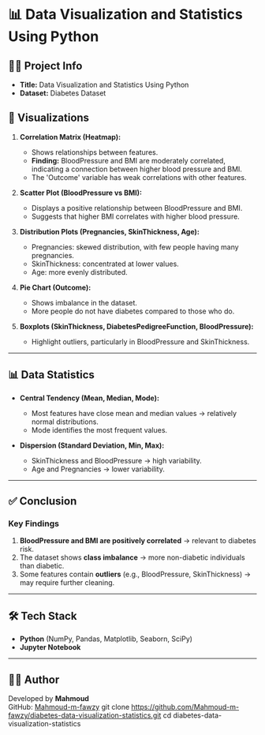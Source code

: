 # 📊 Data Visualization and Statistics Using Python

## 🧑‍🏫 Project Info
- **Title:** Data Visualization and Statistics Using Python  
- **Dataset:** Diabetes Dataset  

## 📌 Visualizations
1. **Correlation Matrix (Heatmap):**  
   - Shows relationships between features.  
   - **Finding:** BloodPressure and BMI are moderately correlated, indicating a connection between higher blood pressure and BMI.  
   - The 'Outcome' variable has weak correlations with other features.  

2. **Scatter Plot (BloodPressure vs BMI):**  
   - Displays a positive relationship between BloodPressure and BMI.  
   - Suggests that higher BMI correlates with higher blood pressure.  

3. **Distribution Plots (Pregnancies, SkinThickness, Age):**  
   - Pregnancies: skewed distribution, with few people having many pregnancies.  
   - SkinThickness: concentrated at lower values.  
   - Age: more evenly distributed.  

4. **Pie Chart (Outcome):**  
   - Shows imbalance in the dataset.  
   - More people do not have diabetes compared to those who do.  

5. **Boxplots (SkinThickness, DiabetesPedigreeFunction, BloodPressure):**  
   - Highlight outliers, particularly in BloodPressure and SkinThickness.  

---

## 📊 Data Statistics
- **Central Tendency (Mean, Median, Mode):**  
  - Most features have close mean and median values → relatively normal distributions.  
  - Mode identifies the most frequent values.  

- **Dispersion (Standard Deviation, Min, Max):**  
  - SkinThickness and BloodPressure → high variability.  
  - Age and Pregnancies → lower variability.  

---

## ✅ Conclusion
### Key Findings
1. **BloodPressure and BMI are positively correlated** → relevant to diabetes risk.  
2. The dataset shows **class imbalance** → more non-diabetic individuals than diabetic.  
3. Some features contain **outliers** (e.g., BloodPressure, SkinThickness) → may require further cleaning.  

---

## 🛠️ Tech Stack
- **Python** (NumPy, Pandas, Matplotlib, Seaborn, SciPy)  
- **Jupyter Notebook**  

---

## 👨‍💻 Author
Developed by **Mahmoud**  
GitHub: [Mahmoud-m-fawzy](https://github.com/Mahmoud-m-fawzy)
   git clone https://github.com/Mahmoud-m-fawzy/diabetes-data-visualization-statistics.git
   cd diabetes-data-visualization-statistics
